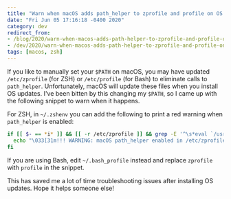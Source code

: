 ```yaml
---
title: "Warn when macOS adds path_helper to zprofile and profile on OS updates"
date: "Fri Jun 05 17:16:18 -0400 2020"
category: dev
redirect_from:
- /blog/2020/warn-when-macos-adds-path-helper-to-zprofile-and-profile-on-os-updates.html
- /dev/2020/warn-when-macos-adds-path-helper-to-zprofile-and-profile-on-os-updates.html
tags: [macos, zsh]
---
```


If you like to manually set your `$PATH` on macOS, you may have updated
`/etc/zprofile` (for ZSH) or `/etc/profile` (for Bash) to eliminate calls to
`path_helper`. Unfortunately, macOS will update these files when you install
OS updates. I've been bitten by this changing my `$PATH`, so I came up with
the following snippet to warn when it happens.

For ZSH, in `~/.zshenv` you can add the following to print a red warning when
`path_helper` is enabled:

```sh
if [[ $- == *i* ]] && [[ -r /etc/zprofile ]] && grep -E '^\s*eval `/usr/libexec/path_helper' /etc/zprofile > /dev/null; then
  echo "\033[31m!!! WARNING: macOS path_helper enabled in /etc/zprofile !!!\033[m" >&2
fi
```

If you are using Bash, edit `~/.bash_profile` instead and replace `zprofile`
with `profile` in the snippet.

This has saved me a lot of time troubleshooting issues after installing OS
updates. Hope it helps someone else!
